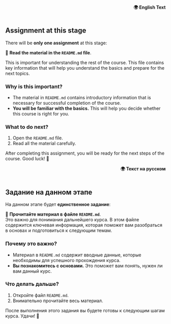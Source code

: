 <div align="right">
   <strong>🌍 English Text</strong>
</div><br>

## Assignment at this stage

There will be **only one assignment** at this stage:

📖 **Read the material in the `README.md` file**.

This is important for understanding the rest of the course. This file contains key information that will help you understand the basics and prepare for the next topics.

### Why is this important?
- The material in `README.md` contains introductory information that is necessary for successful completion of the course.
- **You will be familiar with the basics.** This will help you decide whether this course is right for you.

### What to do next?

1. Open the `README.md` file.
2. Read all the material carefully.

After completing this assignment, you will be ready for the next steps of the course. Good luck! 🚀

<div align="right">
   <strong>🌍 Текст на русском</strong>
</div><br>

## Задание на данном этапе

На данном этапе будет **единственное задание**:

📖 **Прочитайте материал в файле `README.md`**.  
Это важно для понимания дальнейшего курса. В этом файле содержится ключевая информация, которая поможет вам разобраться в основах и подготовиться к следующим темам.

### Почему это важно?
- Материал в `README.md` содержит вводные данные, которые необходимы для успешного прохождения курса.
- **Вы познакомитесь с основами.** Это поможет вам понять, нужен ли вам данный курс.

### Что делать дальше?
1. Откройте файл `README.md`.
2. Внимательно прочитайте весь материал.

После выполнения этого задания вы будете готовы к следующим шагам курса. Удачи! 🚀